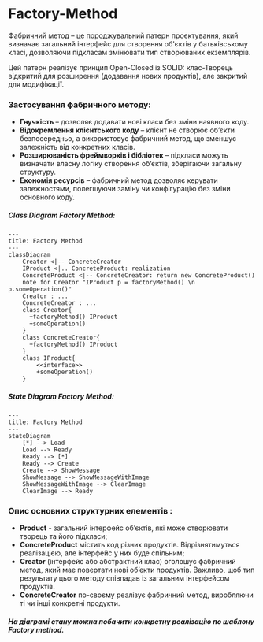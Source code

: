 # Factory-Method
Фабричний метод – це породжувальний патерн проєктування, який визначає загальний інтерфейс для створення об'єктів у батьківському класі, дозволяючи підкласам змінювати тип створюваних екземплярів.

Цей патерн реалізує принцип Open-Closed із SOLID: клас-Творець відкритий для розширення (додавання нових продуктів), але закритий для модифікації.

### Застосування фабричного методу:
- **Гнучкість** – дозволяє додавати нові класи без зміни наявного коду.
- **Відокремлення клієнтського коду** – клієнт не створює об’єкти безпосередньо, а використовує фабричний метод, що зменшує залежність від конкретних класів.
- **Розширюваність фреймворків і бібліотек** – підкласи можуть визначати власну логіку створення об’єктів, зберігаючи загальну структуру.
- **Економія ресурсів** – фабричний метод дозволяє керувати залежностями, полегшуючи заміну чи конфігурацію без зміни основного коду.

##### Class Diagram Factory Method:
```mermaid
--- 
title: Factory Method
---
classDiagram
    Creator <|-- ConcreteCreator
    IProduct <|.. ConcreteProduct: realization
    ConcreteProduct <|-- ConcreteCreator: return new ConcreteProduct()
    note for Creator "IProduct p = factoryMethod() \n p.someOperation()"
    Creator : ...
    ConcreteCreator : ...
    class Creator{
      +factoryMethod() IProduct
      +someOperation()
    }
    class ConcreteCreator{
      +factoryMethod() IProduct
    }
    class IProduct{
        <<interface>>
        +someOperation()
    }
```

##### State Diagram Factory Method:
```mermaid
---
title: Factory Method
---
stateDiagram
    [*] --> Load
    Load --> Ready
    Ready --> [*]
    Ready --> Create
    Create --> ShowMessage
    ShowMessage --> ShowMessageWithImage
    ShowMessageWithImage --> ClearImage
    ClearImage --> Ready
```

### Опис основних структурних елементів :
- **Product** - загальний інтерфейс об’єктів, які може створювати творець та його підкласи;
- **ConcreteProduct** містить код різних продуктів. Відрізнятимуться реалізацією, але інтерфейс у них буде спільним;
- **Creator** (інтерфейс або абстрактний клас) оголошує фабричний метод, який має повертати нові об’єкти продуктів. Важливо, щоб тип результату цього методу співпадав із загальним інтерфейсом продуктів.
- **ConcreteCreator** по-своєму реалізує фабричний метод, виробляючи ті чи інші конкретні продукти.
##### На діаграмі стану можна побачити конкретну реалізацію по шаблону Factory method.
